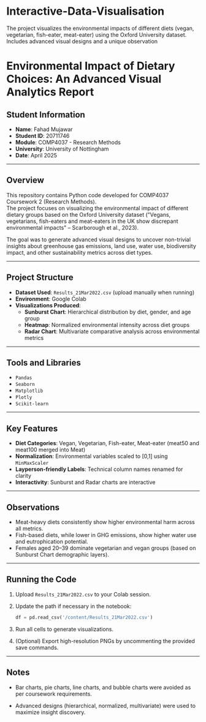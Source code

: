 # Interactive-Data-Visualisation
The project visualizes the environmental impacts of different diets (vegan, vegetarian, fish-eater, meat-eater) using the Oxford University dataset. Includes advanced visual designs and a unique observation

# Environmental Impact of Dietary Choices: An Advanced Visual Analytics Report


## Student Information
- **Name**: Fahad Mujawar
- **Student ID**: 20711746
- **Module**: COMP4037 - Research Methods
- **University**: University of Nottingham
- **Date**: April 2025

---

## Overview
This repository contains Python code developed for COMP4037 Coursework 2 (Research Methods).  
The project focuses on visualizing the environmental impact of different dietary groups based on the Oxford University dataset ("Vegans, vegetarians, fish-eaters and meat-eaters in the UK show discrepant environmental impacts" – Scarborough et al., 2023).

The goal was to generate advanced visual designs to uncover non-trivial insights about greenhouse gas emissions, land use, water use, biodiversity impact, and other sustainability metrics across diet types.

---

## Project Structure
- **Dataset Used**: `Results_21Mar2022.csv` (upload manually when running)
- **Environment**: Google Colab
- **Visualizations Produced**:
  - **Sunburst Chart**: Hierarchical distribution by diet, gender, and age group
  - **Heatmap**: Normalized environmental intensity across diet groups
  - **Radar Chart**: Multivariate comparative analysis across environmental metrics

---

## Tools and Libraries
- `Pandas`
- `Seaborn`
- `Matplotlib`
- `Plotly`
- `Scikit-learn`

---

## Key Features
- **Diet Categories**: Vegan, Vegetarian, Fish-eater, Meat-eater (meat50 and meat100 merged into Meat)
- **Normalization**: Environmental variables scaled to [0,1] using `MinMaxScaler`
- **Layperson-friendly Labels**: Technical column names renamed for clarity
- **Interactivity**: Sunburst and Radar charts are interactive

---

## Observations
- Meat-heavy diets consistently show higher environmental harm across all metrics.
- Fish-based diets, while lower in GHG emissions, show higher water use and eutrophication potential.
- Females aged 20–39 dominate vegetarian and vegan groups (based on Sunburst Chart demographic layers).

---



## Running the Code
1. Upload `Results_21Mar2022.csv` to your Colab session.
2. Update the path if necessary in the notebook:
   ```python
   df = pd.read_csv('/content/Results_21Mar2022.csv')
   ```
3. Run all cells to generate visualizations.

4. (Optional) Export high-resolution PNGs by uncommenting the provided save commands.

---
## Notes
- Bar charts, pie charts, line charts, and bubble charts were avoided as per coursework requirements.

- Advanced designs (hierarchical, normalized, multivariate) were used to maximize insight discovery.
   
